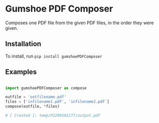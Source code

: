 # Gumshoe PDF Composer


Composes one PDF file from the given PDF files, in the order they were given.


## Installation

To install, run `pip install gumshoePDFComposer`



## Examples

```python

import gumshoePDFComposer as compose

outfile = 'outfilename.pdf'
files = ['infilename1.pdf', 'infilename2.pdf']
compose(outfile, *files)

# [ Created ]: temp/P2290101177/output.pdf

```


